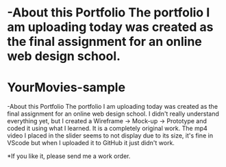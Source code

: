 
-About this Portfolio
The portfolio I am uploading today was created as the final assignment for an online web design school.
=======
# YourMovies-sample
-About this Portfolio The portfolio I am uploading today was created as the final assignment for an online web design school.
I didn't really understand everything yet, but I created a Wireframe → Mock-up → Prototype and coded it using what I learned. It is a completely original work.
The mp4 video I placed in the slider seems to not display due to its size, it's fine in VScode but when I uploaded it to GitHub it just didn't work.

*If you like it, please send me a work order.
